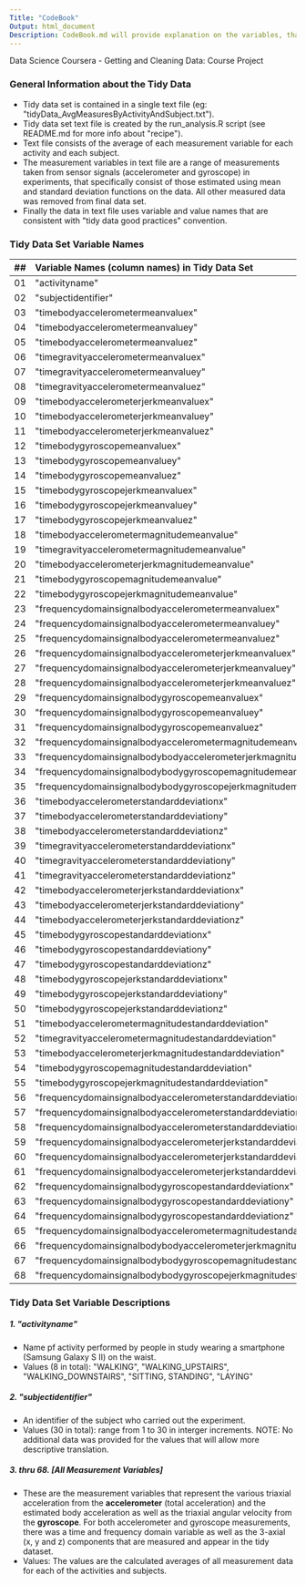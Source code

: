 ```yaml
---
Title: "CodeBook"
Output: html_document
Description: CodeBook.md will provide explanation on the variables, that is what the variables represent (eg the measure, etc).
---
```

Data Science Coursera - Getting and Cleaning Data: Course Project

### General Information about the Tidy Data
- Tidy data set is contained in a single text file (eg: "tidyData_AvgMeasuresByActivityAndSubject.txt").
- Tidy data set text file is created by the run_analysis.R script (see README.md for more info about "recipe").
- Text file consists of the average of each measurement variable for each activity and each subject.
- The measurement variables in text file are a range of measurements taken from sensor signals (accelerometer and gyroscope) in experiments, that specifically consist of those estimated using mean and standard deviation functions on the data. All other measured data was removed from final data set.
- Finally the data in text file uses variable and value names that are consistent with "tidy data good practices" convention.


### Tidy Data Set Variable Names
| ## |  Variable Names (column names) in Tidy Data Set
|----|:---------------------------------------------------------------------------
| 01 |   "activityname"
| 02 |	 "subjectidentifier"
| 03 |	 "timebodyaccelerometermeanvaluex"
| 04 |	 "timebodyaccelerometermeanvaluey"
| 05 |	 "timebodyaccelerometermeanvaluez"
| 06 |	 "timegravityaccelerometermeanvaluex"
| 07 |	 "timegravityaccelerometermeanvaluey"
| 08 |	 "timegravityaccelerometermeanvaluez"
| 09 |	 "timebodyaccelerometerjerkmeanvaluex"
| 10 |	 "timebodyaccelerometerjerkmeanvaluey"
| 11 |	 "timebodyaccelerometerjerkmeanvaluez"
| 12 |	 "timebodygyroscopemeanvaluex"
| 13 |	 "timebodygyroscopemeanvaluey"
| 14 |	 "timebodygyroscopemeanvaluez"
| 15 |	 "timebodygyroscopejerkmeanvaluex"
| 16 |	 "timebodygyroscopejerkmeanvaluey"
| 17 |	 "timebodygyroscopejerkmeanvaluez"
| 18 |	 "timebodyaccelerometermagnitudemeanvalue"
| 19 |	 "timegravityaccelerometermagnitudemeanvalue"
| 20 |	 "timebodyaccelerometerjerkmagnitudemeanvalue"
| 21 |	 "timebodygyroscopemagnitudemeanvalue"
| 22 |	 "timebodygyroscopejerkmagnitudemeanvalue"
| 23 |	 "frequencydomainsignalbodyaccelerometermeanvaluex"
| 24 |	 "frequencydomainsignalbodyaccelerometermeanvaluey"
| 25 |	 "frequencydomainsignalbodyaccelerometermeanvaluez"
| 26 |	 "frequencydomainsignalbodyaccelerometerjerkmeanvaluex"
| 27 |	 "frequencydomainsignalbodyaccelerometerjerkmeanvaluey"
| 28 |	 "frequencydomainsignalbodyaccelerometerjerkmeanvaluez"
| 29 |	 "frequencydomainsignalbodygyroscopemeanvaluex"
| 30 |	 "frequencydomainsignalbodygyroscopemeanvaluey"
| 31 |	 "frequencydomainsignalbodygyroscopemeanvaluez"
| 32 |	 "frequencydomainsignalbodyaccelerometermagnitudemeanvalue"
| 33 |	 "frequencydomainsignalbodybodyaccelerometerjerkmagnitudemeanvalue"
| 34 |	 "frequencydomainsignalbodybodygyroscopemagnitudemeanvalue"
| 35 |	 "frequencydomainsignalbodybodygyroscopejerkmagnitudemeanvalue"
| 36 |	 "timebodyaccelerometerstandarddeviationx"
| 37 |	 "timebodyaccelerometerstandarddeviationy"
| 38 |	 "timebodyaccelerometerstandarddeviationz"
| 39 |	 "timegravityaccelerometerstandarddeviationx"
| 40 |	 "timegravityaccelerometerstandarddeviationy"
| 41 |	 "timegravityaccelerometerstandarddeviationz"
| 42 |	 "timebodyaccelerometerjerkstandarddeviationx"
| 43 |	 "timebodyaccelerometerjerkstandarddeviationy"
| 44 |	 "timebodyaccelerometerjerkstandarddeviationz"
| 45 |	 "timebodygyroscopestandarddeviationx"
| 46 |	 "timebodygyroscopestandarddeviationy"
| 47 |	 "timebodygyroscopestandarddeviationz"
| 48 |	 "timebodygyroscopejerkstandarddeviationx"
| 49 |	 "timebodygyroscopejerkstandarddeviationy"
| 50 |	 "timebodygyroscopejerkstandarddeviationz"
| 51 |	 "timebodyaccelerometermagnitudestandarddeviation"
| 52 |	 "timegravityaccelerometermagnitudestandarddeviation"
| 53 |	 "timebodyaccelerometerjerkmagnitudestandarddeviation"
| 54 |	 "timebodygyroscopemagnitudestandarddeviation"
| 55 |	 "timebodygyroscopejerkmagnitudestandarddeviation"
| 56 |	 "frequencydomainsignalbodyaccelerometerstandarddeviationx"
| 57 |	 "frequencydomainsignalbodyaccelerometerstandarddeviationy"
| 58 |	 "frequencydomainsignalbodyaccelerometerstandarddeviationz"
| 59 |	 "frequencydomainsignalbodyaccelerometerjerkstandarddeviationx"
| 60 |	 "frequencydomainsignalbodyaccelerometerjerkstandarddeviationy"
| 61 |	 "frequencydomainsignalbodyaccelerometerjerkstandarddeviationz"
| 62 |	 "frequencydomainsignalbodygyroscopestandarddeviationx"
| 63 |	 "frequencydomainsignalbodygyroscopestandarddeviationy" 
| 64 |	 "frequencydomainsignalbodygyroscopestandarddeviationz"
| 65 |	 "frequencydomainsignalbodyaccelerometermagnitudestandarddeviation" 
| 66 |	 "frequencydomainsignalbodybodyaccelerometerjerkmagnitudestandarddeviation"
| 67 |	 "frequencydomainsignalbodybodygyroscopemagnitudestandarddeviation" 
| 68 |	 "frequencydomainsignalbodybodygyroscopejerkmagnitudestandarddeviation"


### Tidy Data Set Variable Descriptions
##### 1. "activityname"
- Name pf activity performed by people in study wearing a smartphone (Samsung Galaxy S II) on the waist.
- Values (8 in total): "WALKING", "WALKING_UPSTAIRS", "WALKING_DOWNSTAIRS", "SITTING, STANDING", "LAYING"

##### 2. "subjectidentifier"
- An identifier of the subject who carried out the experiment.
- Values (30 in total): range from 1 to 30 in interger increments. NOTE: No additional data was provided for the values that will allow more descriptive translation.

##### 3. thru 68. [All Measurement Variables]
- These are the measurement variables that represent the various triaxial acceleration from the **accelerometer** (total acceleration) and the estimated body acceleration as well as the triaxial angular velocity from the **gyroscope**. For both accelerometer and gyroscope measurements, there was a time and frequency domain variable as well as the 3-axial (x, y and z) components that are measured and appear in the tidy dataset.
- Values: The values are the calculated averages of all measurement data for each of the activities and subjects.
